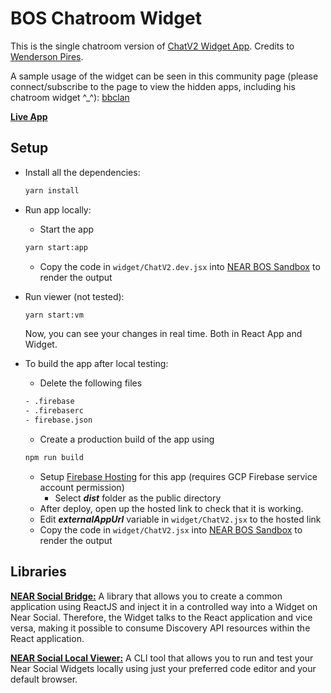 # BOS Chatroom Widget

This is the single chatroom version of [ChatV2 Widget App](https://github.com/wpdas/chatv2-near-widget-app). Credits to [Wenderson Pires](https://github.com/wpdas).

A sample usage of the widget can be seen in this community page (please connect/subscribe to the page to view the hidden apps, including his chatroom widget ^_^): [bbclan](https://near.social/gordonjun.near/widget/bbclan.dao)

[**Live App**](https://alpha.near.org/gordonjun.near/widget/bbclanChatRoom)

## Setup

- Install all the dependencies:

    ```sh
    yarn install
    ```

- Run app locally:

    - Start the app
    ```sh
    yarn start:app
    ```
    - Copy the code in ```widget/ChatV2.dev.jsx``` into [NEAR BOS Sandbox](https://near.org/sandbox) to render the output

- Run viewer (not tested):

    ```sh
    yarn start:vm
    ```

    Now, you can see your changes in real time. Both in React App and Widget.

- To build the app after local testing:

    - Delete the following files
    ```sh
    - .firebase
    - .firebaserc
    - firebase.json
    ```
    - Create a production build of the app using
    ```sh
    npm run build
    ```
    - Setup [Firebase Hosting](https://firebase.google.com/docs/hosting/quickstart) for this app (requires GCP Firebase service account permission)
        - Select ***dist*** folder as the public directory
    - After deploy, open up the hosted link to check that it is working.
    - Edit ***externalAppUrl*** variable in ```widget/ChatV2.jsx``` to the hosted link
    - Copy the code in ```widget/ChatV2.jsx``` into [NEAR BOS Sandbox](https://near.org/sandbox) to render the output

## Libraries

[**NEAR Social Bridge:**](https://github.com/wpdas/near-social-bridge) A library that allows you to create a common application using ReactJS and inject it in a controlled way into a Widget on Near Social. Therefore, the Widget talks to the React application and vice versa, making it possible to consume Discovery API resources within the React application.

[**NEAR Social Local Viewer:**](https://github.com/wpdas/near-social-local-viewer) A CLI tool that allows you to run and test your Near Social Widgets locally using just your preferred code editor and your default browser.
